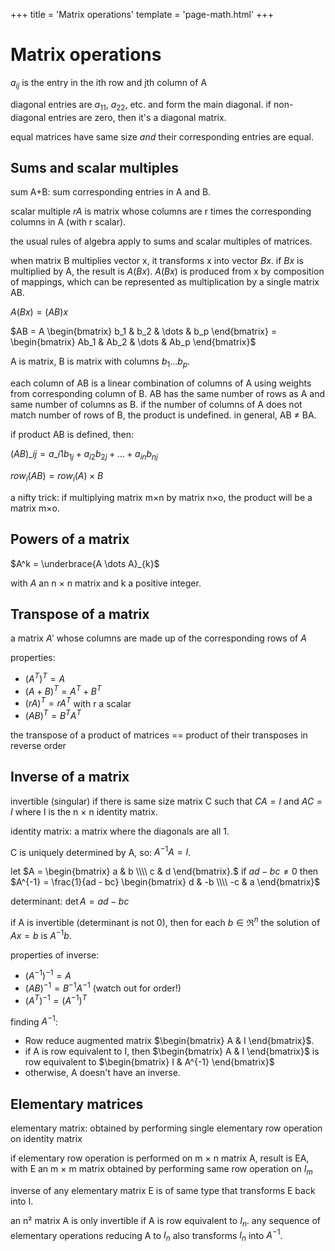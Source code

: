 +++
title = 'Matrix operations'
template = 'page-math.html'
+++

# Matrix operations
$a_{ij}$ is the entry in the ith row and jth column of A

diagonal entries are $a_{11}$, $a_{22}$, etc. and form the main diagonal. if non-diagonal entries are zero, then it's a diagonal matrix.

equal matrices have same size _and_ their corresponding entries are equal.

## Sums and scalar multiples
sum A+B: sum corresponding entries in A and B.

scalar multiple $rA$ is matrix whose columns are r times the corresponding columns in A (with r scalar).

the usual rules of algebra apply to sums and scalar multiples of matrices.

when matrix B multiplies vector x, it transforms x into vector $Bx$. if $Bx$ is multiplied by A, the result is $A(Bx)$. $A(Bx)$ is produced from x by composition of mappings, which can be represented as multiplication by a single matrix AB.

$A(Bx) = (AB)x$

$AB = A \begin{bmatrix} b_1 & b_2 & \dots & b_p \end{bmatrix} = \begin{bmatrix} Ab_1 & Ab_2 & \dots & Ab_p \end{bmatrix}$

A is matrix, B is matrix with columns $b_1 \dots b_p$.

each column of AB is a linear combination of columns of A using weights from corresponding column of B. AB has the same number of rows as A and same number of columns as B. if the number of columns of A does not match number of rows of B, the product is undefined. in general, AB ≠ BA.

if product AB is defined, then:

$(AB)\_{ij} = a\_{i1} b_{1j} + a_{i2} b_{2j} + \dots + a_{in} b_{nj}$

$row_i (AB) = row_i (A) \times B$

a nifty trick: if multiplying matrix m×n by matrix n×o, the product will be a matrix m×o.

## Powers of a matrix
$A^k = \underbrace{A \dots A}_{k}$

with $A$ an n × n matrix and k a positive integer.

## Transpose of a matrix
a matrix $A'$ whose columns are made up of the corresponding rows of $A$

properties:
* $(A^T)^T = A$
* $(A+B)^T = A^T + B^T$
* $(rA)^T = rA^T$ with r a scalar
* $(AB)^T = B^T A^T$

the transpose of a product of matrices == product of their transposes in reverse order

## Inverse of a matrix
invertible (singular) if there is same size matrix C such that $CA = I$ and $AC = I$ where I is the n × n identity matrix.

identity matrix: a matrix where the diagonals are all 1.

C is uniquely determined by A, so: $A^{-1} A = I$.

let $A = \begin{bmatrix} a & b \\\\ c & d \end{bmatrix}.$ if $ad - bc \ne 0$ then $A^{-1} = \frac{1}{ad - bc} \begin{bmatrix} d & -b \\\\ -c & a \end{bmatrix}$

determinant: $\det A = ad - bc$

if A is invertible (determinant is not 0), then for each $b \in \Re^n$ the solution of $Ax = b$ is $A^{-1} b$.

properties of inverse:
* $(A^{-1})^{-1} = A$
* $(AB)^{-1} = B^{-1} A^{-1}$ (watch out for order!)
* $(A^T)^{-1} = (A^{-1})^T$

finding $A^{-1}$:
* Row reduce augmented matrix $\begin{bmatrix} A & I \end{bmatrix}$.
* if A is row equivalent to I, then $\begin{bmatrix} A & I \end{bmatrix}$ is row equivalent to $\begin{bmatrix} I & A^{-1} \end{bmatrix}$
* otherwise, A doesn't have an inverse.

## Elementary matrices
elementary matrix: obtained by performing single elementary row operation on identity matrix

if elementary row operation is performed on m × n matrix A, result is EA, with E an m × m matrix obtained by performing same row operation on $I_m$

inverse of any elementary matrix E is of same type that transforms E back into I.

an n² matrix A is only invertible if A is row equivalent to $I_n$. any sequence of elementary operations reducing A to $I_n$ also transforms $I_n$ into $A^{-1}$.

